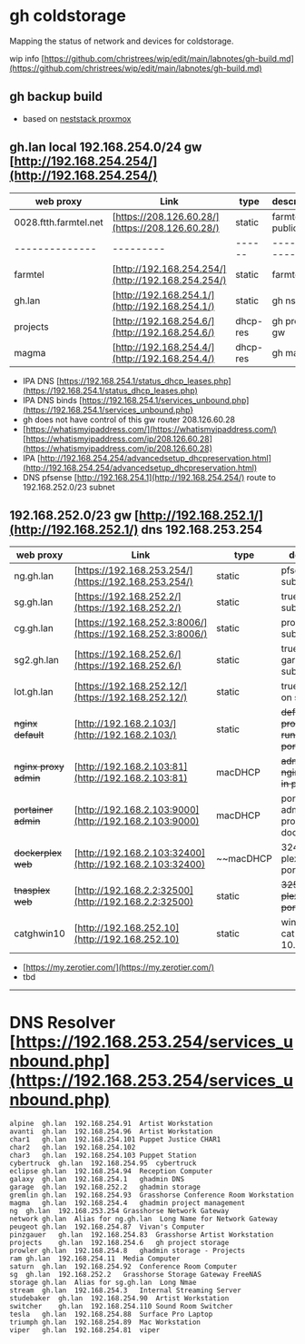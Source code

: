 # gh coldstorage

Mapping the status of network and devices for coldstorage.

wip info [https://github.com/christrees/wip/edit/main/labnotes/gh-build.md](https://github.com/christrees/wip/edit/main/labnotes/gh-build.md)

## gh backup build
- based on [neststack proxmox](https://github.com/2cld/netstack/tree/master/docs/lan/compute/proxmox)

## gh.lan local 192.168.254.0/24 gw [http://192.168.254.254/](http://192.168.254.254/) 

| web proxy    |   Link  | type | description |
|--------------|---------|------|-------------|
| 0028.ftth.farmtel.net | [https://208.126.60.28/](https://208.126.60.28/) | static | farmtel public IP |
|--------------|---------|------|-------------|
| farmtel | [http://192.168.254.254/](http://192.168.254.254/) | static | farmtel gw |
| gh.lan | [http://192.168.254.1/](http://192.168.254.1/) | static | gh ns gw |
| projects | [http://192.168.254.6/](http://192.168.254.6/) | dhcp-res | gh projects gw |
| magma | [http://192.168.254.4/](http://192.168.254.4/) | dhcp-res | gh magma |

- IPA DNS [https://192.168.254.1/status_dhcp_leases.php](https://192.168.254.1/status_dhcp_leases.php)
- IPA DNS binds [https://192.168.254.1/services_unbound.php](https://192.168.254.1/services_unbound.php}
- gh does not have control of this gw router 208.126.60.28
- [https://whatismyipaddress.com/](https://whatismyipaddress.com/) [https://whatismyipaddress.com/ip/208.126.60.28](https://whatismyipaddress.com/ip/208.126.60.28)
- IPA [http://192.168.254.254/advancedsetup_dhcpreservation.html](http://192.168.254.254/advancedsetup_dhcpreservation.html)
- DNS pfsense [http://192.168.254.1](http://192.168.254.254/) route to 192.168.252.0/23 subnet


## 192.168.252.0/23 gw [http://192.168.252.1/](http://192.168.252.1/) dns 192.168.253.254
  
| web proxy    |   Link  | type | description |
|--------------|---------|------|-------------|
| ng.gh.lan | [https://192.168.253.254/](https://192.168.253.254/) | static | pfsense ng on subnet |
| sg.gh.lan | [https://192.168.252.2/](https://192.168.252.2/) | static | truenas sg on subnet |
| cg.gh.lan | [https://192.168.252.3:8006/](https://192.168.252.3:8006/) | static | proxmox cg on subnet |
| sg2.gh.lan | [https://192.168.252.6/](https://192.168.252.6/) | static | truenas sg2 garage ? on subnet |
| lot.gh.lan | [https://192.168.252.12/](https://192.168.252.12/) | static | truenas log ? on subnet |
| ~~nginx default~~ | [http://192.168.2.103/](http://192.168.2.103/) | static | ~~default nginx proxy page running in portainer~~ |
| ~~nginx proxy admin~~ | [http://192.168.2.103:81](http://192.168.2.103:81) | macDHCP | ~~admin for nginx running in portainer~~ |
| ~~portainer admin~~ | [http://192.168.2.103:9000](http://192.168.2.103:9000) | macDHCP | portainer admin on proxmox docker 103 |
| ~~dockerplex web~~ | [http://192.168.2.103:32400](http://192.168.2.103:32400) | ~~macDHCP | 32400 on IP plex on portainer~~ |
| ~~tnasplex web~~ | [http://192.168.2.2:32500](http://192.168.2.2:32500) | static | ~~32500 on IP plex on portainer~~ |
| catghwin10 | [http://192.168.252.10](http://192.168.252.10) | static | windows 10 cat zt 10.147.17.127 |

- [https://my.zerotier.com/](https://my.zerotier.com/)
- tbd

---
# DNS Resolver [https://192.168.253.254/services_unbound.php](https://192.168.253.254/services_unbound.php)
```
alpine	gh.lan	192.168.254.91	Artist Workstation	 
avanti	gh.lan	192.168.254.96	Artist Workstation	 
char1	gh.lan	192.168.254.101	Puppet Justice CHAR1	 
char2	gh.lan	192.168.254.102		 
char3	gh.lan	192.168.254.103	Puppet Station	 
cybertruck	gh.lan	192.168.254.95	cybertruck	 
eclipse	gh.lan	192.168.254.94	Reception Computer	 
galaxy	gh.lan	192.168.254.1	ghadmin DNS	 
garage	gh.lan	192.168.252.2	ghadmin storage	 
gremlin	gh.lan	192.168.254.93	Grasshorse Conference Room Workstation	 
magma	gh.lan	192.168.254.4	ghadmin project management	 
ng	gh.lan	192.168.253.254	Grasshorse Network Gateway	 
network	gh.lan	Alias for ng.gh.lan	 Long Name for Network Gateway	
peugeot	gh.lan	192.168.254.87	Vivan's Computer	 
pinzgauer	gh.lan	192.168.254.83	Grasshorse Artist Workstation	 
projects	gh.lan	192.168.254.6	gh project storage	 
prowler	gh.lan	192.168.254.8	ghadmin storage - Projects	 
ram	gh.lan	192.168.254.11	Media Computer	 
saturn	gh.lan	192.168.254.92	Conference Room Computer	 
sg	gh.lan	192.168.252.2	Grasshorse Storage Gateway FreeNAS	 
storage	gh.lan	Alias for sg.gh.lan	 Long Nmae	
stream	gh.lan	192.168.254.3	Internal Streaming Server	 
studebaker	gh.lan	192.168.254.90	Artist Workstation	 
switcher	gh.lan	192.168.254.110	Sound Room Switcher	 
tesla	gh.lan	192.168.254.88	Surface Pro Laptop	 
triumph	gh.lan	192.168.254.89	Mac Workstation	 
viper	gh.lan	192.168.254.81	viper
```
